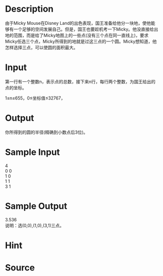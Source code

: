 
# Description

<div class="content">由于Micky Mouse在Disney Land的出色表现，国王准备给他分一块地，使他能够有一个足够的空间发展自己。但是，国王也要趁机考一下Micky。他没直接给出地的范围，而是给了Micky地图上的一些点(没有三个点在同一直线上)，要求Micky任选三个点，Micky所得到的地就是过这三点的一个圆。Micky想知道，他怎样选择三点，可以使圆的面积最大。
</div>

# Input

<div class="content">第一行有一个整数n，表示点的总数，接下来n行，每行两个整数，为国王给出的点的坐标。

1≤n≤655，0≤坐标值≤32767，
</div>

# Output

<div class="content">你所得到的圆的半径(精确到小数点后3位)。</div>

# Sample Input

<div class="content"><span class="sampledata">4<br/>
0 0<br/>
1 0<br/>
1 1<br/>
3 1	</span></div>

# Sample Output

<div class="content"><span class="sampledata">3.536<br/>
说明：选(0,0),(1,0),(3,1)三点。<br/>
</span></div>

# Hint

<div class="content"><p></p></div>

# Source

<div class="content"><p><a href="problemset.php?search="></a></p></div>

